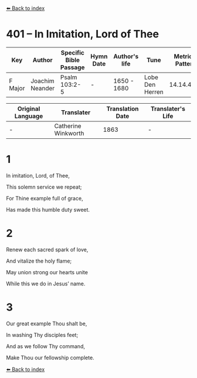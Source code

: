 [⬅️ Back to index](../README.md)

# 401 – In Imitation, Lord of Thee

Key | Author   | Specific Bible Passage     |Hymn Date |Author's life |Tune |Metrical Pattern   |Composer/Source                                                                                        
-- | --------- | ---------------------------|----------|--------------|-----|-------------------|-------------   
F Major  | Joachim Neander      | Psalm 103:2-5 | -  | 1650 - 1680 | Lobe Den Herren | 14.14.4.7.8 | Chorale Book for England, 1863 

Original Language | Translater | Translation Date   | Translater's Life     
----------------- | --------- | --------------------|-------------   
\-  | Catherine Winkworth      | 1863 | -  | 1827 - 1878 



# 1

In imitation, Lord, of Thee,

This solemn service we repeat;

For Thine example full of grace,

Has made this humble duty sweet.



# 2

Renew each sacred spark of love,

And vitalize the holy flame;

May union strong our hearts unite

While this we do in Jesus’ name.



# 3

Our great example Thou shalt be,

In washing Thy disciples feet;

And as we follow Thy command,

Make Thou our fellowship complete.

[⬅️ Back to index](../README.md)
